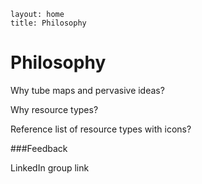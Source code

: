 ````
layout: home
title: Philosophy
````

Philosophy
==========

Why tube maps and pervasive ideas?

Why resource types?

Reference list of resource types with icons?

###Feedback

LinkedIn group link